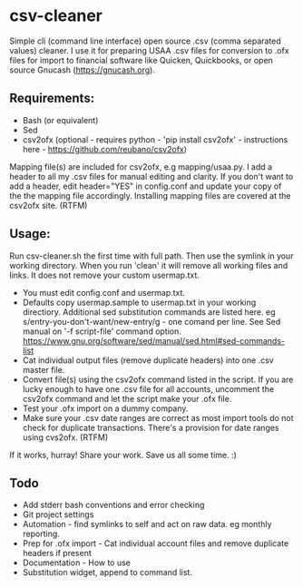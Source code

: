 # csv-cleaner

Simple cli (command line interface) open source .csv (comma separated values) cleaner. I use it for preparing USAA .csv files for conversion to .ofx files for import to financial software like Quicken, Quickbooks, or open source Gnucash (https://gnucash.org).

## Requirements:

* Bash (or equivalent) 
* Sed
* csv2ofx (optional - requires python - 'pip install csv2ofx' - instructions here - https://github.com/reubano/csv2ofx)

Mapping file(s) are included for csv2ofx, e.g mapping/usaa.py. I add a header to all my .csv files for manual editing and clarity. If you don't want to add a header, edit header="YES" in config.conf and update your copy of the the mapping file accordingly. Installing mapping files are covered at the csv2ofx site. (RTFM)

## Usage:

Run csv-cleaner.sh the first time with full path. Then use the symlink in your working directory. When you run 'clean' it will remove all working files and links. It does 
not remove your custom usermap.txt.

* You must edit config.conf and usermap.txt.
* Defaults copy usermap.sample to usermap.txt in your working directiory. Additional sed substitution commands are listed here. eg s/entry-you-don't-want/new-entry/g - one comand per line. See Sed manual on '-f script-file' command option. https://www.gnu.org/software/sed/manual/sed.html#sed-commands-list
* Cat individual output files (remove duplicate headers) into one .csv master file.
* Convert file(s) using the csv2ofx command listed in the script. If you are lucky enough to have one .csv file for all accounts, uncomment the csv2ofx command and let the script make your .ofx file.
* Test your .ofx import on a dummy company.
* Make sure your .csv date ranges are correct as most import tools do not check for duplicate transactions. There's a provision for date ranges using cvs2ofx. (RTFM)

If it works, hurray! Share your work. Save us all some time. :)

## Todo

* Add stderr bash conventions and error checking
* Git project settings
* Automation - find symlinks to self and act on raw data. eg monthly reporting.
* Prep for .ofx import - Cat individual account files and remove duplicate headers if present
* Documentation - How to use
* Substitution widget, append to command list.
